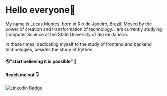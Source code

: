 # Hello everyone👋

My name is Lucas Montes, born in Rio de Janeiro, Brazil. Moved by the power of creation and transformation of technology. I am currently studying Computer Science at the State University of Rio de Janeiro. 

In these times, dedicating myself to the study of frontend and backend technologies, besides the study of Python.

#### 🌎"start believing it is possible" 💪

#### Reach me out 👇
[![Linkedin Badge](https://img.shields.io/badge/-LinkedIn-blue?style=flat-square&logo=Linkedin&logoColor=white&link=https://www.linkedin.com/in/isadora-rodrigues-stangarlin-48402b141/)](https://www.linkedin.com/in/lucasmontes/)
